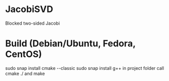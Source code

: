 # JacobiSVD
Blocked two-sided Jacobi

# Build (Debian/Ubuntu, Fedora, CentOS)
sudo snap install cmake --classic
sudo snap install g++
in project folder call cmake ./ and make
